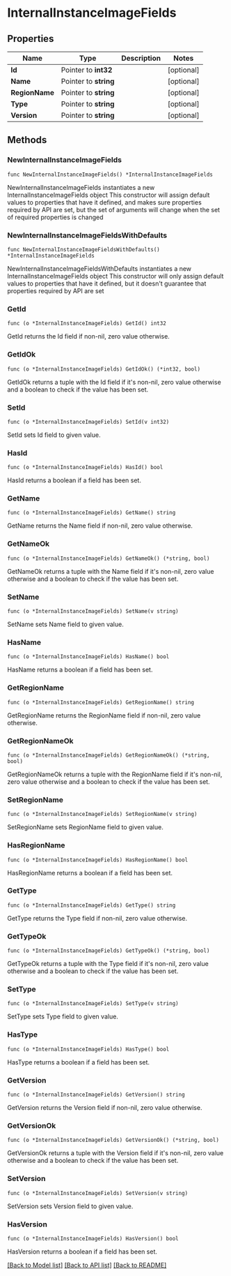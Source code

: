 # InternalInstanceImageFields

## Properties

Name | Type | Description | Notes
------------ | ------------- | ------------- | -------------
**Id** | Pointer to **int32** |  | [optional] 
**Name** | Pointer to **string** |  | [optional] 
**RegionName** | Pointer to **string** |  | [optional] 
**Type** | Pointer to **string** |  | [optional] 
**Version** | Pointer to **string** |  | [optional] 

## Methods

### NewInternalInstanceImageFields

`func NewInternalInstanceImageFields() *InternalInstanceImageFields`

NewInternalInstanceImageFields instantiates a new InternalInstanceImageFields object
This constructor will assign default values to properties that have it defined,
and makes sure properties required by API are set, but the set of arguments
will change when the set of required properties is changed

### NewInternalInstanceImageFieldsWithDefaults

`func NewInternalInstanceImageFieldsWithDefaults() *InternalInstanceImageFields`

NewInternalInstanceImageFieldsWithDefaults instantiates a new InternalInstanceImageFields object
This constructor will only assign default values to properties that have it defined,
but it doesn't guarantee that properties required by API are set

### GetId

`func (o *InternalInstanceImageFields) GetId() int32`

GetId returns the Id field if non-nil, zero value otherwise.

### GetIdOk

`func (o *InternalInstanceImageFields) GetIdOk() (*int32, bool)`

GetIdOk returns a tuple with the Id field if it's non-nil, zero value otherwise
and a boolean to check if the value has been set.

### SetId

`func (o *InternalInstanceImageFields) SetId(v int32)`

SetId sets Id field to given value.

### HasId

`func (o *InternalInstanceImageFields) HasId() bool`

HasId returns a boolean if a field has been set.

### GetName

`func (o *InternalInstanceImageFields) GetName() string`

GetName returns the Name field if non-nil, zero value otherwise.

### GetNameOk

`func (o *InternalInstanceImageFields) GetNameOk() (*string, bool)`

GetNameOk returns a tuple with the Name field if it's non-nil, zero value otherwise
and a boolean to check if the value has been set.

### SetName

`func (o *InternalInstanceImageFields) SetName(v string)`

SetName sets Name field to given value.

### HasName

`func (o *InternalInstanceImageFields) HasName() bool`

HasName returns a boolean if a field has been set.

### GetRegionName

`func (o *InternalInstanceImageFields) GetRegionName() string`

GetRegionName returns the RegionName field if non-nil, zero value otherwise.

### GetRegionNameOk

`func (o *InternalInstanceImageFields) GetRegionNameOk() (*string, bool)`

GetRegionNameOk returns a tuple with the RegionName field if it's non-nil, zero value otherwise
and a boolean to check if the value has been set.

### SetRegionName

`func (o *InternalInstanceImageFields) SetRegionName(v string)`

SetRegionName sets RegionName field to given value.

### HasRegionName

`func (o *InternalInstanceImageFields) HasRegionName() bool`

HasRegionName returns a boolean if a field has been set.

### GetType

`func (o *InternalInstanceImageFields) GetType() string`

GetType returns the Type field if non-nil, zero value otherwise.

### GetTypeOk

`func (o *InternalInstanceImageFields) GetTypeOk() (*string, bool)`

GetTypeOk returns a tuple with the Type field if it's non-nil, zero value otherwise
and a boolean to check if the value has been set.

### SetType

`func (o *InternalInstanceImageFields) SetType(v string)`

SetType sets Type field to given value.

### HasType

`func (o *InternalInstanceImageFields) HasType() bool`

HasType returns a boolean if a field has been set.

### GetVersion

`func (o *InternalInstanceImageFields) GetVersion() string`

GetVersion returns the Version field if non-nil, zero value otherwise.

### GetVersionOk

`func (o *InternalInstanceImageFields) GetVersionOk() (*string, bool)`

GetVersionOk returns a tuple with the Version field if it's non-nil, zero value otherwise
and a boolean to check if the value has been set.

### SetVersion

`func (o *InternalInstanceImageFields) SetVersion(v string)`

SetVersion sets Version field to given value.

### HasVersion

`func (o *InternalInstanceImageFields) HasVersion() bool`

HasVersion returns a boolean if a field has been set.


[[Back to Model list]](../README.md#documentation-for-models) [[Back to API list]](../README.md#documentation-for-api-endpoints) [[Back to README]](../README.md)



